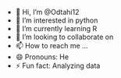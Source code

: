 - 👋 Hi, I’m @Odtahi12
- 👀 I’m interested in python
- 🌱 I’m currently learning R
- 💞️ I’m looking to collaborate on 
- 📫 How to reach me ...
- 😄 Pronouns: He
- ⚡ Fun fact: Analyzing data

<!---
Odtahi12/Odtahi12 is a ✨ special ✨ repository because its `README.md` (this file) appears on your GitHub profile.
You can click the Preview link to take a look at your changes.
--->
